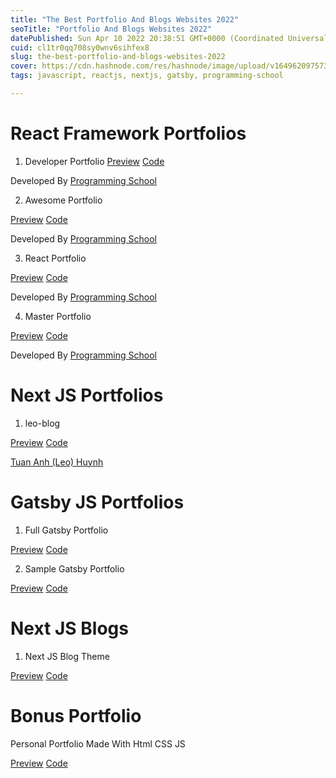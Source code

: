 ```yaml
---
title: "The Best Portfolio And Blogs Websites 2022"
seoTitle: "Portfolio And Blogs Websites 2022"
datePublished: Sun Apr 10 2022 20:38:51 GMT+0000 (Coordinated Universal Time)
cuid: cl1tr0qq708sy0wnv6sihfex8
slug: the-best-portfolio-and-blogs-websites-2022
cover: https://cdn.hashnode.com/res/hashnode/image/upload/v1649620975737/apAxY8GsX.png
tags: javascript, reactjs, nextjs, gatsby, programming-school

---
```


# React Framework Portfolios

1. Developer Portfolio
[Preview](https://mohamed-ehab-portfolio-vercel.app)
[Code](https://github.com/Programming-School-Pro/Developer-Portfolio)

Developed By [Programming School](https://github.com/Programming-School-Pro)

2. Awesome Portfolio 

[Preview](https://awesome-portfolio-sepia.vercel.app/)
[Code](https://github.com/Programming-School-Pro/Awesome-Portfolio)

Developed By [Programming School](https://github.com/Programming-School-Pro)

3. React Portfolio


[Preview](https://react-portfolio-one-eosin.vercel.app/)
[Code](https://github.com/Programming-School-Pro/React-Portfolio)

Developed By [Programming School](https://github.com/Programming-School-Pro)

4. Master Portfolio


[Preview](http://master-portfolio-mu.vercel.app/)
[Code](https://github.com/Programming-School-Pro/Master-Portfolio)

Developed By [Programming School](https://github.com/Programming-School-Pro)

# Next JS Portfolios

1. leo-blog

[Preview](https://leohuynh.dev/)
[Code](https://github.com/Programming-School-Pro/leo-blog)

[Tuan Anh (Leo) Huynh](https://github.com/hta218)

# Gatsby JS Portfolios

1. Full Gatsby Portfolio


[Preview](https://full-portfolio-made-with-gatsby.vercel.app/)
[Code](https://github.com/Programming-School-Pro/Full-Portfolio-Made-with-Gatsby)

2. Sample Gatsby Portfolio


[Preview](http://gatsby-portfolio-website-lake.vercel.app/)
[Code](https://github.com/Programing-School/Gatsby-Portfolio-Website)

# Next JS Blogs

1. Next JS Blog Theme


[Preview](https://programming-school-blog.vercel.app/)
[Code](https://github.com/Programing-School/nextjs-blog-theme)

# Bonus Portfolio
Personal Portfolio Made With Html CSS JS


[Preview](https://programming-school-pro.github.io/Personal-Portfolio-Website/)
[Code](https://github.com/Programming-School-Pro/Personal-Portfolio-Website)